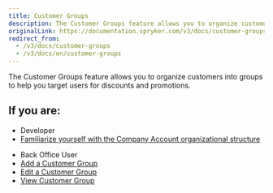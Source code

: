 ```yaml
---
title: Customer Groups
description: The Customer Groups feature allows you to organize customers into groups to help you target users for discounts and promotions.
originalLink: https://documentation.spryker.com/v3/docs/customer-groups
redirect_from:
  - /v3/docs/customer-groups
  - /v3/docs/en/customer-groups
---
```


The Customer Groups feature allows you to organize customers into groups to help you target users for discounts and promotions.

 ## If you are:

<div class="mr-container">
    <div class="mr-list-container">
        <!-- col1 -->
        <div class="mr-col">
            <ul class="mr-list mr-list-green">
                <li class="mr-title">Developer</li>
                <li><a href="https://documentation.spryker.com/v4/docs/customer-module-overview" class="mr-link">Familiarize yourself with the Company Account organizational structure</a></li>
                 </ul>
        </div>
         <!-- col2 -->
        <div class="mr-col">
            <ul class="mr-list mr-list-blue">
                <li class="mr-title"> Back Office User</li>
                <li><a href="https://documentation.spryker.com/v4/docs/managing-customer-groups#adding-a-customer-group" class="mr-link">Add a Customer Group</a></li>
                <li><a href="https://documentation.spryker.com/v4/docs/managing-customer-groups#editing-a-customer-group" class="mr-link">Edit a Customer Group</a></li>
                <li><a href="https://documentation.spryker.com/v4/docs/managing-customer-groups#viewing-customer-groups" class="mr-link">View Customer Group</a></li>
               </ul>
        </div>
         </div>
</div>
